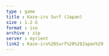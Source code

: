 ```yaml
---
type : game
title : Kaze-iro Surf (Japan)
size : 1.2 G
format : iso
archive : zip
server : myrient
link2 : Kaze-iro%20Surf%20%28Japan%29
---
```

